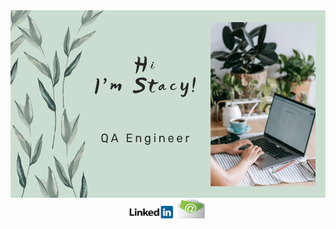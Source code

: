 <div id="header" align="center">
<img src="Picture/hi.png"  width="520" height="300">
</div>
 
<div id="badges" align="center">
<a href="https://linkedin.com/in/anastasiia-antipina-antipka"><img src="Picture/LinkedIn.png" width="70" height="20"></a>
<a href="mailto:antipkaanastasina@gmail.com"><img src="Picture/email.jpeg" width="50" height="30"></a>
</div>
